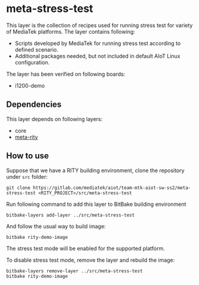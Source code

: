 # meta-stress-test

This layer is the collection of recipes used for running stress test for
variety of MediaTek platforms. The layer contains following:

* Scripts developed by MediaTek for running stress test according to
  defined scenario.
* Additional packages needed, but not included in default AIoT Linux
  configuration.

The layer has been verified on following boards:

* i1200-demo

## Dependencies

This layer depends on following layers:

* core
* [meta-rity](https://gitlab.com/mediatek/aiot/rity/meta-rity)

## How to use

Suppose that we have a RITY building environment, clone the repository under
`src` folder:

    git clone https://gitlab.com/mediatek/aiot/team-mtk-aiot-sw-ss2/meta-stress-test <RITY_PROJECT>/src/meta-stress-test

Run following command to add this layer to BitBake building environment

    bitbake-layers add-layer ../src/meta-stress-test

And follow the usual way to build image:

    bitbake rity-demo-image

The stress test mode will be enabled for the supported platform.

To disable stress test mode, remove the layer and rebuild the image:

    bitbake-layers remove-layer ../src/meta-stress-test
    bitbake rity-demo-image
